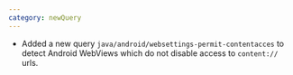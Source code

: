 ```yaml
---
category: newQuery
---
```

* Added a new query `java/android/websettings-permit-contentacces` to detect Android WebViews which do not disable access to `content://` urls.
